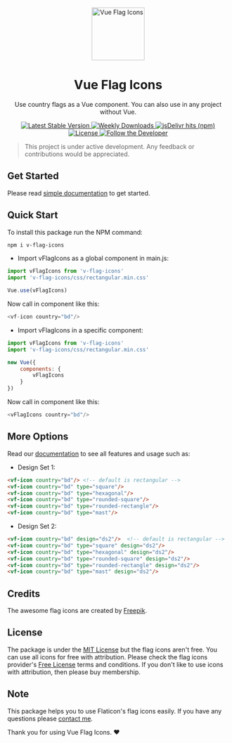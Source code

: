 <p align="center">
  <br>
  <a href="https://vficons.obydul.me">
    <img alt="Vue Flag Icons" src="https://user-images.githubusercontent.com/13184472/70064547-ef1bfd00-1613-11ea-81a4-c40498b993b5.png" width="120"/>
  </a>
</p>
<h1 align="center">Vue Flag Icons</h1>
<p align="center">
Use country flags as a Vue component. You can also use in any project without Vue.
</p>

<p align="center">
  <a title="Latest Stable Version" href="https://www.npmjs.com/package/v-flag-icons">
    <img alt="Latest Stable Version" src="https://img.shields.io/npm/v/v-flag-icons">
  </a>
  <a title="Weekly Downloads" href="https://www.npmjs.com/package/v-flag-icons">
    <img alt="Weekly Downloads" src="https://img.shields.io/npm/dw/v-flag-icons">
  </a>
  <a title="jsDelivr Hits" href="https://www.npmjs.com/package/v-flag-icons">
    <img alt="jsDelivr hits (npm)" src="https://img.shields.io/jsdelivr/npm/hw/v-flag-icons">
  </a>
  <a title="License" href="LICENSE">
    <img alt="License" src="https://img.shields.io/npm/l/v-flag-icons">
  </a>
  <a title="Follow the Developer" href="https://twitter.com/obydulsa">
    <img alt="Follow the Developer" src="https://img.shields.io/twitter/follow/obydulsa?label=Follow&style=social">
  </a>
  <br>
</p>

> This project is under active development. Any feedback or contributions would be appreciated.

## Get Started
Please read [simple documentation](https://vficons.obydul.me) to get started.

## Quick Start
To install this package run the NPM command:

```bash
npm i v-flag-icons
```
* Import vFlagIcons as a global component in main.js:

```javascript
import vFlagIcons from 'v-flag-icons'
import 'v-flag-icons/css/rectangular.min.css'

Vue.use(vFlagIcons)
```

Now call in component like this:
```javascript
<vf-icon country="bd"/>
```

* Import vFlagIcons in a specific component:

```javascript
import vFlagIcons from 'v-flag-icons'
import 'v-flag-icons/css/rectangular.min.css'

new Vue({
    components: {
        vFlagIcons
    }
})
```

Now call in component like this:
```javascript
<vFlagIcons country="bd"/>
```

## More Options
Read our [documentation](https://vficons.obydul.me) to see all features and usage such as:

* Design Set 1:

```html
<vf-icon country="bd"/> <!-- default is rectangular -->
<vf-icon country="bd" type="square"/>
<vf-icon country="bd" type="hexagonal"/>
<vf-icon country="bd" type="rounded-square"/>
<vf-icon country="bd" type="rounded-rectangle"/>
<vf-icon country="bd" type="mast"/>
```
* Design Set 2:

```html
<vf-icon country="bd" design="ds2"/>  <!-- default is rectangular -->
<vf-icon country="bd" type="square" design="ds2"/>
<vf-icon country="bd" type="hexagonal" design="ds2"/>
<vf-icon country="bd" type="rounded-square" design="ds2"/>
<vf-icon country="bd" type="rounded-rectangle" design="ds2"/>
<vf-icon country="bd" type="mast" design="ds2"/>
```

## Credits
The awesome flag icons are created by [Freepik](https://www.flaticon.com/authors/freepik).

## License
The package is under the [MIT License](https://github.com/mdobydullah/v-flag-icons/blob/master/LICENSE) but the flag icons aren't free.  You can use all icons for free with attribution. Please check the flag icons provider's [Free License](https://profile.flaticon.com/license/free) terms and conditions. If you don't like to use icons with attribution, then please buy membership.

## Note

This package helps you to use Flaticon's flag icons easily. If you have any questions please [contact me](https://obydul.me/contact).

Thank you for using Vue Flag Icons. :heart: